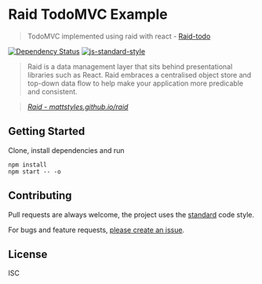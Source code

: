 
# Raid TodoMVC Example

> TodoMVC implemented using raid with react - [Raid-todo](https://mattstyles.github.io/raid-todo)

[![Dependency Status](https://david-dm.org/mattstyles/raid-todo.svg)](https://david-dm.org/mattstyles/raid-todo)
[![js-standard-style](https://img.shields.io/badge/code%20style-standard-brightgreen.svg)](http://standardjs.com/)

> Raid is a data management layer that sits behind presentational libraries such as React. Raid embraces a centralised object store and top-down data flow to help make your application more predicable and consistent.

> _[Raid - mattstyles.github.io/raid](http://mattstyles.github.io/raid)_

## Getting Started

Clone, install dependencies and run

```
npm install
npm start -- -o
```

## Contributing

Pull requests are always welcome, the project uses the [standard](http://standardjs.com) code style.

For bugs and feature requests, [please create an issue](https://github.com/mattstyles/raid-todo/issues).

## License

ISC
